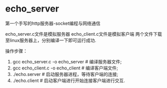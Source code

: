 # echo_server
第一个手写的http服务器-socket编程与网络通信

echo_server.c文件是模拟服务器
echo_client.c文件是模拟客户端
两个文件下载至linux服务器上，分别编译一下即可运行成功.

操作步骤：
1. gcc echo_server.c -o echo_server  # 编译服务器文件;
2. gcc echo_client.c -o echo_client  # 编译客户端文件;
3. ./echo.server  # 启动服务器进程，等待客户端的连接;
4. ./echo.client  # 启动客户端进行开始连接客户端进行交互.

